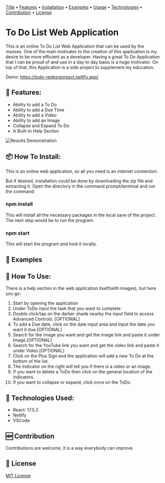 [Title](https://github.com/SamuelLiew/ToDo-RedesignReact#to-do-list-web-applicationn) • [Features](https://github.com/SamuelLiew/ToDo-RedesignReact#features) • [Installation](https://github.com/SamuelLiew/ToDo-RedesignReact#how-to-install) • [Examples](https://github.com/SamuelLiew/ToDo-RedesignReact#examples) • [Usage](https://github.com/SamuelLiew/ToDo-RedesignReact#how-to-use) • [Technologies](https://github.com/SamuelLiew/ToDo-RedesignReact#technologies-used) • [Contribution](https://github.com/SamuelLiew/ToDo-RedesignReact#contribution) • [License](https://github.com/SamuelLiew/ToDo-RedesignReact#license)
# To Do List Web Application

This is an online To Do List Web Application that can be used by the masses. One of the main motivator to the creation of this application is my desire to be more efficient as a developer. Having a great To Do Application that I can be proud of and use in a day to day basis is a huge motivator. On top of that, this Application is a side project to supplement my education. 

Demo: https://todo-redesignreact.netlify.app/

## 🎁 Features:

* Ability to add a To Do
* Ability to add a Due Time
* Ability to add a Video
* Ability to add an Image
* Collapse and Expand To Do
* A Built-In Help Section

![Results Demonstration](https://i.ibb.co/nDLn31m/Results-Demonstration.png)


## 📦 How To Install: 

This is an online web application, so all you need is an internet connection. 


But if desired, installation could be done by downloading the zip file and extracting it.
Open the directory in the command prompt/terminal and run the command:

### npm install 
This will install all the necessary packages in the local save of the project. The next step would be to run the program. 

### npm start
This will start the program and host it locally. 

## 🏫 Examples

## 🚀 How To Use:

There is a help section in the web application itself(with images), but here you go: 

1. Start by opening the application
2. Under ToDo input the task that you want to complete
3. Double click/tap on the darker shade nearby the input field to access Advanced Controls. [OPTIONAL]
4. To add a Due date, click on the date input area and input the date you want it due.[OPTIONAL]
5. Search for the image you want and get the image link and paste it under Image.[OPTIONAL]
6. Search for the YouTube link you want and get the video link and paste it under Video.[OPTIONAL]
7. Click on the Plus Sign and the application will add a new To Do at the bottom of the list.
8. The Indicator on the right will tell you if there is a video or an image.
9. If you want to delete a ToDo then click on the general location of the indicators. 
10. If you want to collapse or expand, click once on the ToDo.

## 📱 Technologies Used: 

* React: 17.0.2
* Netlify
* VSCode

## 🆕 Contribution
Contributions are welcome, it is a way everybody can improve.

## 📄 License
[MIT License](https://choosealicense.com/licenses/mit/)

